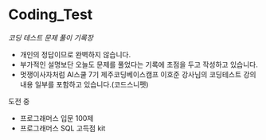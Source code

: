 # Coding_Test
*코딩 테스트 문제 풀이 기록장*
- 개인의 정답이므로 완벽하지 않습니다.
- 부가적인 설명보단 오늘도 문제를 풀었다는 기록에 초점을 두고 작성하고 있습니다.
- 멋쟁이사자처럼 AI스쿨 7기 제주코딩베이스캠프 이호준 강사님의 코딩테스트 강의 내용 일부를 포함하고 있습니다.(코드스니펫)

도전 중
* 프로그래머스 입문 100제
* 프로그래머스 SQL 고득점 kit

